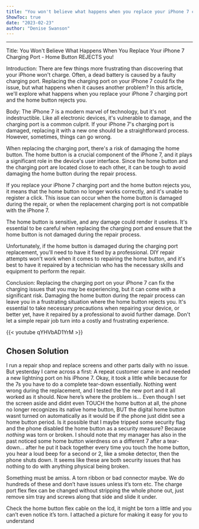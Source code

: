 ```yaml
---
title: "You won't believe what happens when you replace your iPhone 7 charging port - Home button REJECTS you!"
ShowToc: true 
date: "2023-02-23"
author: "Denise Swanson"
---
```

*****
Title: You Won't Believe What Happens When You Replace Your iPhone 7 Charging Port - Home Button REJECTS you!

Introduction:
There are few things more frustrating than discovering that your iPhone won't charge. Often, a dead battery is caused by a faulty charging port. Replacing the charging port on your iPhone 7 could fix the issue, but what happens when it causes another problem? In this article, we'll explore what happens when you replace your iPhone 7 charging port and the home button rejects you.

Body:
The iPhone 7 is a modern marvel of technology, but it's not indestructible. Like all electronic devices, it's vulnerable to damage, and the charging port is a common culprit. If your iPhone 7's charging port is damaged, replacing it with a new one should be a straightforward process. However, sometimes, things can go wrong.

When replacing the charging port, there's a risk of damaging the home button. The home button is a crucial component of the iPhone 7, and it plays a significant role in the device's user interface. Since the home button and the charging port are located close to each other, it can be tough to avoid damaging the home button during the repair process.

If you replace your iPhone 7 charging port and the home button rejects you, it means that the home button no longer works correctly, and it's unable to register a click. This issue can occur when the home button is damaged during the repair, or when the replacement charging port is not compatible with the iPhone 7.

The home button is sensitive, and any damage could render it useless. It's essential to be careful when replacing the charging port and ensure that the home button is not damaged during the repair process.

Unfortunately, if the home button is damaged during the charging port replacement, you'll need to have it fixed by a professional. DIY repair attempts won't work when it comes to repairing the home button, and it's best to have it repaired by a technician who has the necessary skills and equipment to perform the repair.

Conclusion:
Replacing the charging port on your iPhone 7 can fix the charging issues that you may be experiencing, but it can come with a significant risk. Damaging the home button during the repair process can leave you in a frustrating situation where the home button rejects you. It's essential to take necessary precautions when repairing your device, or better yet, have it repaired by a professional to avoid further damage. Don't let a simple repair job turn into a costly and frustrating experience.

{{< youtube qYHVbAD1YrM >}} 



## Chosen Solution
 I run a repair shop and replace screens and other parts daily with no issue. But yesterday I came across a first:
A repeat customer came in and needed a new lightning port on his iPhone 7. Okay, it took  a little while because for the 7s you have to do a complete tear-down essentially.
Nothing went wrong during the replacement, and I tested the the new port and it all worked as it should. Now here’s where the problem is…
Even though I set the screen aside and didnt even TOUCH the home button at all, the phone no longer recognizes its native home button, BUT the digital home button wasnt turned on automatically as it would be if the phone just didnt see a home button period.
Is it possible that I maybe tripped some security flag and the phone disabled the home button as a security measure? Because *nothing* was torn or broken.
I should note that my manager has also in the past noticed some home button wierdness on a different 7 after a tear-down… after he put it back together every time you touch the home button, you hear a loud beep for a second or 2, like a smoke detector, then the phone shuts down. It seems like these are both security issues that has nothing to do with anything physical being broken.

 Something must be amiss. A torn ribbon or bad connector maybe.
We do hundreds of these and don’t have issues unless it’s torn etc.
The charge port flex flex can be changed without stripping the whole phone out, just remove sim tray and screws along that side and slide it under.

 Check the home button flex cable on the lcd, it might be torn a little and you can’t even notice it’s torn. I attached a picture for making it easy for you to understand




